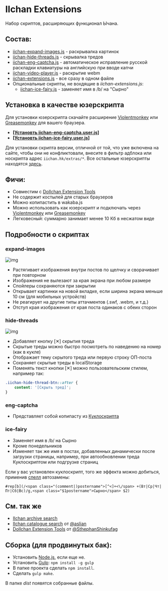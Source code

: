 # IIchan Extensions
Набор скриптов, расширяющих функционал Ычана.

## Состав:
- [iichan-expand-images.js](https://github.com/WagonOfDoubt/iichan-extensions/blob/master/dist/iichan-expand-images.js) - раскрывалка картинок
- [iichan-hide-threads.js](https://github.com/WagonOfDoubt/iichan-extensions/blob/master/dist/iichan-hide-threads.js) - скрывалка тредов
- [iichan-eng-captcha.js](https://github.com/WagonOfDoubt/iichan-extensions/blob/master/dist/iichan-eng-captcha.js) - автоматическое исправление русской раскладки клавиатуры на английскую при вводе капчи
- [iichan-video-player.js](https://github.com/WagonOfDoubt/iichan-extensions/blob/master/dist/iichan-video-player.js) - раскрытие webm
- [iichan-extensions.js](https://github.com/WagonOfDoubt/iichan-extensions/blob/master/dist/iichan-extensions.js) - все сразу в одном файле
- Опциональные скрипты, не вохдящие в *iichan-extensions.js*:
	- [iichan-ice-fairy.js](https://github.com/WagonOfDoubt/iichan-extensions/blob/master/dist/iichan-ice-fairy.js) - заменяет имя в /b/ на "Сырно"

## Установка в качестве юзерскрипта

Для установки юзерскрипта скачайте расширение [Violentmonkey](https://violentmonkey.github.io/get-it/) или [Greasemonkey](http://www.greasespot.net/) для вашего браузера.

- **[[Установть iichan-eng-captcha.user.js]](https://github.com/WagonOfDoubt/iichan-extensions/raw/master/dist/userscript/iichan-eng-captcha.user.js)**
- **[[Установть iichan-ice-fairy.user.js]](https://github.com/WagonOfDoubt/iichan-extensions/raw/master/dist/userscript/iichan-ice-fairy.user.js)**

Для установки скрипта версии, отличной от той, что уже включена на сайте, чтобы они не конфликтовали, внесите в фильтр адблока или носкрипта адрес `iichan.hk/extras/*`. Все остальные юзерскрипты находятся [здесь](https://github.com/WagonOfDoubt/iichan-extensions/tree/master/dist/userscript).

## Фичи:
- Совместим с [Dollchan Extension Tools](https://github.com/SthephanShinkufag/Dollchan-Extension-Tools)
- Не содержит костылей для старых браузеров
- Можно копипастить в wakaba.js
- Можно использовать как юзерскрипт и подключать через [Violentmonkey](https://violentmonkey.github.io/get-it/) или [Greasemonkey](http://www.greasespot.net/)
- Легковесный: суммарно занимает менее 10 Кб в несжатом виде

## Подробности о скриптах

### expand-images

![img](https://raw.githubusercontent.com/WagonOfDoubt/iichan-extensions/master/img/expand-images.png)

- Растягивает изображения внутри постов по щелчку и сворачивает при повторном
- Изображения не вылезают за края экрана при любом размере
- Спойлеры сохраняются при закрытии
- Открывает картинки на новой вкладке, если ширина экрана меньше 10 см (для мобильных устройств)
- Не реагирует на другие типы аттачментов (.swf, .webm, и т.д.)
- Отступ края изображения от края поста одинаков с обеих сторон

### hide-threads

![img](https://raw.githubusercontent.com/WagonOfDoubt/iichan-extensions/master/img/hide-threads.png)

- Добавляет кнопку [✕] скрытия треда
- Скрытые треды можно быстро посмотреть по наведению на номер (как в кукле)
- Отображает тему скрытого треда или первую строку ОП-поста
- Сохраняет скрытые треды в localStorage
- Поменять текст кнопки [✕] можно пользовательским стилем, например так:

```css
.iichan-hide-thread-btn::after {
    content: '[Скрыть тред]';
}
```

### eng-captcha

- Представляет собой копипасту из [Куклоскрипта](https://github.com/SthephanShinkufag/Dollchan-Extension-Tools)


### ice-fairy

- Заменяет имя в /b/ на Сырно
- Кроме понедельников
- Изменяет так же имя в постах, добавленных динамически после загрузки страницы, например, при автообновлении треда Куклоскриптом или подгрузке страниц

Если у вас установлен куклоскрипт, того же эффекта можно добиться, применив [спелл](https://github.com/SthephanShinkufag/Dollchan-Extension-Tools/wiki/Spells-ru#rep) автозамены:

`#rep[b](/<span class="(comment|)postername">[^<]+<\/span> +(Вт|Ср|Чт|Пт|Сб|Вс)/g,<span class="$1postername">Сырно</span> $2)`

## См. так же

- [IIchan archive search](https://github.com/WagonOfDoubt/IIchan-archive-search)
- [IIchan catalogue search](https://github.com/aslian/IIchan-catalogue-search) от [@aslian](https://github.com/aslian)
- [Dollchan Extension Tools](https://github.com/SthephanShinkufag/Dollchan-Extension-Tools) от [@SthephanShinkufag](https://github.com/SthephanShinkufag)

## Сборка (для продвинутых бак):
- Установить [Node.js](https://nodejs.org/), если еще не.
- Установить [Gulp](http://gulpjs.com/): `npm install -g gulp`
- В папке проекта сделать `npm install`.
- Сделать `gulp make`.

В папке *dist* появятся собранные файлы.
